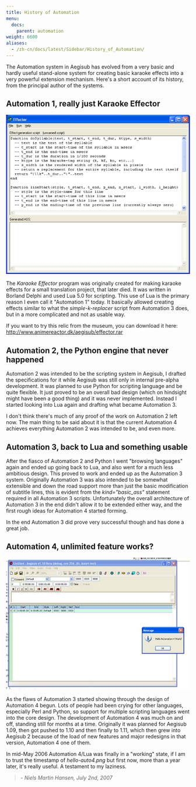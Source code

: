 ```yaml
---
title: History of Automation
menu:
  docs:
    parent: automation
weight: 6600
aliases:
  - /zh-cn/docs/latest/Sidebar/History_of_Automation/
---
```


The Automation system in Aegisub has evolved from a very basic and hardly useful stand-alone system for creating basic karaoke effects into a very powerful extension mechanism. Here's a short account of its history, from the principal author of the systems.

## Automation 1, really just Karaoke Effector

![Effector_screenshot](/img/3.2/Effector_screenshot.png)

The _Karaoke Effector_ program was originally created for making karaoke effects for a small translation project, that later died. It was written in Borland Delphi and used Lua 5.0 for scripting. This use of Lua is the primary reason I even call it "Automation 1" today. It basically allowed creating effects similar to what the _simple-k-replacer_ script from Automation 3 does, but in a more complicated and not as usable way.

If you want to try this relic from the museum, you can download it here: <http://www.animereactor.dk/aegisub/effector.rar>

## Automation 2, the Python engine that never happened

Automation 2 was intended to be the scripting system in Aegisub, I drafted the specifications for it while Aegisub was still only in internal pre-alpha development. It was planned to use Python for scripting language and be quite flexible. It just proved to be an overall bad design (which on hindsight might have been a good thing) and it was never implemented. Instead I started looking into Lua again and drafting what became Automation 3.

I don't think there's much of any proof of the work on Automation 2 left now. The main thing to be said about it is that the current Automation 4 achieves everything Automation 2 was intended to be, and even more.

## Automation 3, back to Lua and something usable

After the fiasco of Automation 2 and Python I went "browsing languages" again and ended up going back to Lua, and also went for a much less ambitious design. This proved to work and ended up as the Automation 3 system. Originally Automation 3 was also intended to be somewhat extensible and down the road support more than just the basic modification of subtitle lines, this is evident from the _kind="basic_ass"_ statement required in all Automation 3 scripts. Unfortunately the overall architecture of Automation 3 in the end didn't allow it to be extended either way, and the first rough ideas for Automation 4 started forming.

In the end Automation 3 did prove very successful though and has done a great job.

## Automation 4, unlimited feature works?

![Hello-auto4](/img/3.2/Hello-auto4.png)

As the flaws of Automation 3 started showing through the design of Automation 4 begun. Lots of people had been crying for other languages, especially Perl and Python, so support for multiple scripting languages went into the core design. The development of Automation 4 was much on and off, standing still for months at a time. Originally it was planned for Aegisub 1.09, then got pushed to 1.10 and then finally to 1.11, which then grew into Aegisub 2 because of the load of new features and major redesigns in that version, Automation 4 one of them.

In mid-May 2006 Automation 4/Lua was finally in a "working" state, if I am to trust the timestamp of _hello-auto4.png_ but first now, more than a year later, it's really useful. A testament to my laziness.

> _- Niels Martin Hansen, July 2nd, 2007_
